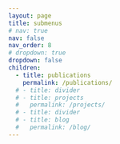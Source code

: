 ```yaml
---
layout: page
title: submenus
# nav: true
nav: false
nav_order: 8
# dropdown: true
dropdown: false
children:
  - title: publications
    permalink: /publications/
  # - title: divider
  # - title: projects
  #   permalink: /projects/
  # - title: divider
  # - title: blog
  #   permalink: /blog/
---
```

